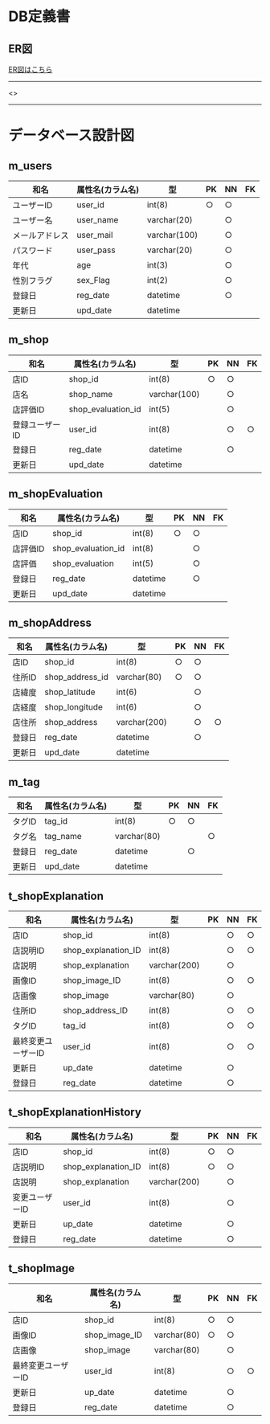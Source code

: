 # DB定義書
## ER図
[ER図はこちら](https://github.com/Aso2001008/KaraageYakisobaPan/blob/main/DB/ER.md)

*****
<>

*****

# データベース設計図

## m_users

|和名|属性名(カラム名)|型|PK|NN|FK|
|---|-----|--|--|--|--|
|ユーザーID|user_id|int(8)|○|○||
|ユーザー名|user_name|varchar(20)||○||
|メールアドレス|user_mail|varchar(100)||○||
|パスワード|user_pass|varchar(20)||○||
|年代|age|int(3)||○||
|性別フラグ|sex_Flag|int(2)||○||
|登録日|reg_date|datetime||○||
|更新日|upd_date|datetime||||

## m_shop

|和名|属性名(カラム名)|型|PK|NN|FK|
|---|-----|--|--|--|--|
|店ID|shop_id|int(8)|○|○||
|店名|shop_name|varchar(100)||○||
|店評価ID|shop_evaluation_id|int(5)||○||
|登録ユーザーID|user_id|int(8)||○|○|
|登録日|reg_date|datetime||○||
|更新日|upd_date|datetime||||

## m_shopEvaluation

|和名|属性名(カラム名)|型|PK|NN|FK|
|---|-----|--|--|--|--|
|店ID|shop_id|int(8)|○|○||
|店評価ID|shop_evaluation_id|int(8)||○||
|店評価|shop_evaluation|int(5)||○||
|登録日|reg_date|datetime||○||
|更新日|upd_date|datetime||||

## m_shopAddress

|和名|属性名(カラム名)|型|PK|NN|FK|
|---|-----|--|--|--|--|
|店ID|shop_id|int(8)|○|○||
|住所ID|shop_address_id|varchar(80)|○|○||
|店緯度|shop_latitude|int(6)||○||
|店経度|shop_longitude|int(6)||○||
|店住所|shop_address|varchar(200)||○|○|
|登録日|reg_date|datetime||○||
|更新日|upd_date|datetime||||

## m_tag

|和名|属性名(カラム名)|型|PK|NN|FK|
|---|-----|--|--|--|--|
|タグID|tag_id|int(8)|○|○||
|タグ名|tag_name|varchar(80)|||○|
|登録日|reg_date|datetime||○||
|更新日|upd_date|datetime||||

## t_shopExplanation

|和名|属性名(カラム名)|型|PK|NN|FK|
|---|-----|--|--|--|--|
|店ID|shop_id|int(8)||○|○|
|店説明ID|shop_explanation_ID|int(8)||○|○|
|店説明|shop_explanation|varchar(200)||○||
|画像ID|shop_image_ID|int(8)||○|○|
|店画像|shop_image|varchar(80)||○||
|住所ID|shop_address_ID|int(8)||○|○|
|タグID|tag_id|int(8)||○|○|
|最終変更ユーザーID|user_id|int(8)||○|○|
|更新日|up_date|datetime||○||
|登録日|reg_date|datetime||○||

## t_shopExplanationHistory

|和名|属性名(カラム名)|型|PK|NN|FK|
|---|-----|--|--|--|--|
|店ID|shop_id|int(8)|○|○||
|店説明ID|shop_explanation_ID|int(8)|○|○||
|店説明|shop_explanation|varchar(200)||○||
|変更ユーザーID|user_id|int(8)||○||
|更新日|up_date|datetime||○||
|登録日|reg_date|datetime||○||

## t_shopImage

|和名|属性名(カラム名)|型|PK|NN|FK|
|---|-----|--|--|--|--|
|店ID|shop_id|int(8)|○|○||
|画像ID|shop_image_ID|varchar(80)|○|○||
|店画像|shop_image|varchar(80)||○||
|最終変更ユーザーID|user_id|int(8)||○|○|
|更新日|up_date|datetime||○||
|登録日|reg_date|datetime||○||
